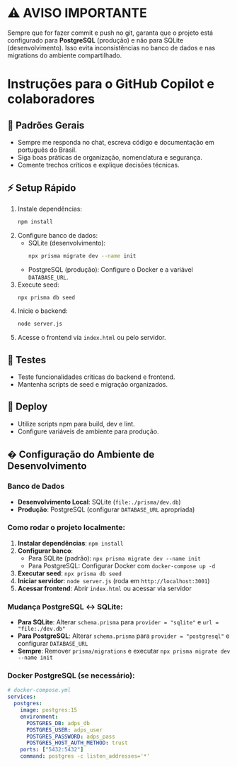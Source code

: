 # ⚠️ **AVISO IMPORTANTE**
Sempre que for fazer commit e push no git, garanta que o projeto está configurado para **PostgreSQL** (produção) e não para SQLite (desenvolvimento). Isso evita inconsistências no banco de dados e nas migrations do ambiente compartilhado.

# Instruções para o GitHub Copilot e colaboradores

## 📝 Padrões Gerais
- Sempre me responda no chat, escreva código e documentação em português do Brasil.
- Siga boas práticas de organização, nomenclatura e segurança.
- Comente trechos críticos e explique decisões técnicas.

## ⚡️ Setup Rápido
1. Instale dependências:
   ```bash
   npm install
   ```
2. Configure banco de dados:
   - SQLite (desenvolvimento):
     ```bash
     npx prisma migrate dev --name init
     ```
   - PostgreSQL (produção):
     Configure o Docker e a variável `DATABASE_URL`.
3. Execute seed:
   ```bash
   npx prisma db seed
   ```
4. Inicie o backend:
   ```bash
   node server.js
   ```
5. Acesse o frontend via `index.html` ou pelo servidor.

## 🧪 Testes
- Teste funcionalidades críticas do backend e frontend.
- Mantenha scripts de seed e migração organizados.

## 🚀 Deploy
- Utilize scripts npm para build, dev e lint.
- Configure variáveis de ambiente para produção.

## �️ Configuração do Ambiente de Desenvolvimento

### Banco de Dados
- **Desenvolvimento Local**: SQLite (`file:./prisma/dev.db`)
- **Produção**: PostgreSQL (configurar `DATABASE_URL` apropriada)

### Como rodar o projeto localmente:
1. **Instalar dependências**: `npm install`
2. **Configurar banco**: 
   - Para SQLite (padrão): `npx prisma migrate dev --name init`
   - Para PostgreSQL: Configurar Docker com `docker-compose up -d`
3. **Executar seed**: `npx prisma db seed`
4. **Iniciar servidor**: `node server.js` (roda em `http://localhost:3001`)
5. **Acessar frontend**: Abrir `index.html` ou acessar via servidor

### Mudança PostgreSQL ↔ SQLite:
- **Para SQLite**: Alterar `schema.prisma` para `provider = "sqlite"` e `url = "file:./dev.db"`
- **Para PostgreSQL**: Alterar `schema.prisma` para `provider = "postgresql"` e configurar `DATABASE_URL`
- **Sempre**: Remover `prisma/migrations` e executar `npx prisma migrate dev --name init`

### Docker PostgreSQL (se necessário):
```yaml
# docker-compose.yml
services:
  postgres:
    image: postgres:15
    environment:
      POSTGRES_DB: adps_db
      POSTGRES_USER: adps_user  
      POSTGRES_PASSWORD: adps_pass
      POSTGRES_HOST_AUTH_METHOD: trust
    ports: ["5432:5432"]
    command: postgres -c listen_addresses='*'
```
